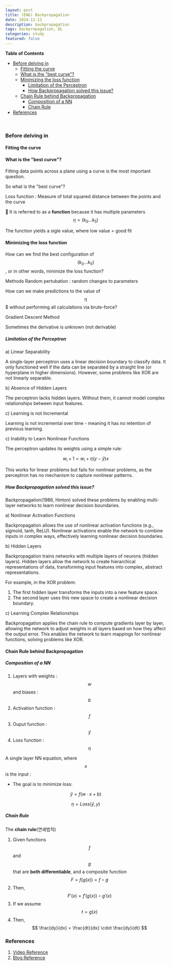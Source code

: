 ```yaml
---
layout: post
title: (ENG) Backpropagation 
date: 2024-12-12
description: backpropagation
tags: backpropagation, DL
categories: study
featured: false
---
```


**Table of Contents**
- [Before delving in](#before-delving-in)
  - [Fitting the curve](#fitting-the-curve)
  - [What is the "best curve"?](#what-is-the-best-curve)
  - [Minimizing the loss function](#minimizing-the-loss-function)
    - [Limitation of the Perceptron](#limitation-of-the-perceptron)
    - [How Backpropagation solved this issue?](#how-backpropagation-solved-this-issue)
  - [Chain Rule behind Backpropagation](#chain-rule-behind-backpropagation)
    - [Composition of a NN](#composition-of-a-nn)
    - [Chain Rule](#chain-rule)
- [References](#references)

<br>

### Before delving in

#### Fitting the curve

#### What is the "best curve"?

Fitting data points across a plane using a curve is the most important question. 

So what is the "best curve"?

Loss function : Measure of total squared distance between the points and the curve

🧠 It is referred to as a **function** because it has multiple parameters $$ \eta = (k_0 ... k_5) $$

The function yields a sigle value, where low value = good fit

#### Minimizing the loss function

How can we find the best configuration of $$ (k_0 ... k_5) $$, or in other words, minimize the loss function?

Methods
Random pertubation : random changes to parameters

How can we make predictions to the value of $$\eta$$$ without performing all calculations via brute-force?

Gradient Descent Method


Sometimes the derivative is unknown (not derivable)


##### Limitation of the Perceptron

a) Linear Separability

A single-layer perceptron uses a linear decision boundary to classify data.
It only functioned well if the data can be separated by a straight line (or hyperplane in higher dimensions).
However, some problems like XOR are not linearly separable.

b) Absence of Hidden Layers

The perceptron lacks hidden layers. Without them, it cannot model complex relationships between input features.

c) Learning is not Incremental

Learning is not incremental over time - meaning it has no retention of previous learning.

c) Inability to Learn Nonlinear Functions

The perceptron updates its weights using a simple rule:

$$w_i+1=w_i + \eta(y-\hat{y})x$$

This works for linear problems but fails for nonlinear problems, as the perceptron has no mechanism to capture nonlinear patterns.


##### How Backpropagation solved this issue?

Backpropagation(1986, Hinton) solved these problems by enabling multi-layer networks to learn nonlinear decision boundaries.

a) Nonlinear Activation Functions

Backpropagation allows the use of nonlinear activation functions (e.g., sigmoid, tanh, ReLU).
Nonlinear activations enable the network to combine inputs in complex ways, effectively learning nonlinear decision boundaries.

b) Hidden Layers

Backpropagation trains networks with multiple layers of neurons (hidden layers).
Hidden layers allow the network to create hierarchical representations of data, transforming input features into complex, abstract representations.

For example, in the XOR problem:
1. The first hidden layer transforms the inputs into a new feature space.
2. The second layer uses this new space to create a nonlinear decision boundary.

c) Learning Complex Relationships

Backpropagation applies the chain rule to compute gradients layer by layer, allowing the network to adjust weights in all layers based on how they affect the output error.
This enables the network to learn mappings for nonlinear functions, solving problems like XOR.


#### Chain Rule behind Backpropagation

##### Composition of a NN

1. Layers with weights : $$w$$ and biases : $$b$$
2. Activation function : $$f$$
3. Ouput function : $$\hat{y}$$
4. Loss function : $$\eta$$

A single layer NN equation, where $$x$$ is the input :

- The goal is to minimize loss:

$$ \hat{y} = f(w \cdot x + b) $$

$$\eta=Loss(\hat{y} ,y)$$

##### Chain Rule

The **chain rule**(연쇄법칙)

1. Given functions $$f$$ and $$g$$ that are **both differentiable**, and a composite function $$ F = f(g(x)) = f \circ g $$
2. Then, $$ F'(x) = f'(g(x)) \circ g'(x)$$
3. If we assume $$ t=g(x) $$
4. Then, $$ \frac{dy}{dx} = \frac{dt}{dx} \cdot \frac{dy}{dt} $$



### References

1. [Video Reference](https://www.youtube.com/watch?v=tIeHLnjs5U8)
2. [Blog Reference](https://evan-moon.github.io/2018/07/19/deep-learning-backpropagation/)


